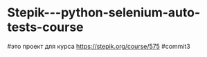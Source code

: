 # Stepik---python-selenium-auto-tests-course
#это проект для курса https://stepik.org/course/575
#commit3